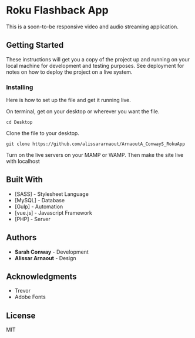 # Roku Flashback App

This is a soon-to-be responsive video and audio streaming application.


## Getting Started

These instructions will get you a copy of the project up and running on your local machine for development and testing purposes. See deployment for notes on how to deploy the project on a live system.


### Installing
Here is how to set up the file and get it running live. 

On terminal, get on your desktop or wherever you want the file.

```
cd Desktop
```

Clone the file to your desktop. 

```
git clone https://github.com/alissararnaout/ArnaoutA_ConwayS_RokuApp
```

Turn on the live servers on your MAMP or WAMP.
Then make the site live with localhost



## Built With

* [SASS] - Stylesheet Language
* [MySQL] - Database
* [Gulp] - Automation
* [vue.js] - Javascript Framework
* [PHP] - Server



## Authors

* **Sarah Conway** - Development
* **Alissar Arnaout** - Design


## Acknowledgments

* Trevor
* Adobe Fonts

## License

MIT

